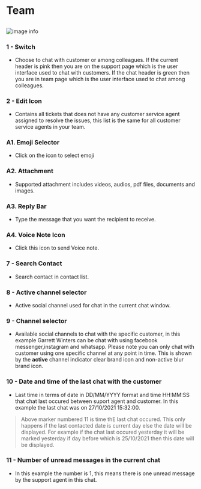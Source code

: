 # Team

##

![image info](../../static/img/chats_img/team.jpg)

### 1 - Switch

+ Choose to chat with customer or among colleagues. If the current header is pink then you are on the support page which is the user interface used to chat with customers. If the chat header is green then you are in team page which is the user interface used to chat among colleagues.

### 2 - Edit Icon

+ Contains all tickets that does not have any customer service agent assigned to resolve the issues, this list is the same for all customer service agents in your team.

### A1. Emoji Selector

+ Click on the icon to select emoji

### A2. Attachment

+ Supported attachment includes videos, audios, pdf files, documents and images.

### A3. Reply Bar

+ Type the message that you want the recipient to receive.

### A4. Voice Note Icon

+ Click this icon to send Voice note.





### 7 - Search Contact

+ Search contact in contact list.

### 8 - Active channel selector

+ Active social channel used for chat in the current chat window.

### 9 - Channel selector

+ Available social channels to chat with the specific customer, in this example Garrett Winters can be chat with using facebook messenger,instagram and whatsapp. Please note you can only chat with customer using one specific channel at any point in time.
This is shown by the **active** channel indicator clear brand icon and non-active blur brand icon.

### 10 - Date and time of the last chat with the customer

+ Last time in terms of date in DD/MM/YYYY format and time HH:MM:SS that chat last occured    between suport agent and customer.
In this example the last chat was on 27/10/2021 15:32:00.

> Above marker numbered 11 is time thE last chat occured. This only happens if the last contacted date is current day else the date will be displayed. For example if the chat last occured yesterday it will be marked yesterday if day before which is 25/10/2021 then this date will be displayed.

### 11 - Number of unread messages in the current chat

+ In this example the number is 1, this means there is one unread message by the support agent in this chat.

